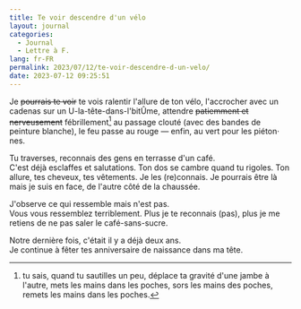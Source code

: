 ```yaml
---
title: Te voir descendre d'un vélo
layout: journal
categories:
  - Journal
  - Lettre à F.
lang: fr-FR
permalink: 2023/07/12/te-voir-descendre-d-un-velo/
date: 2023-07-12 09:25:51
---
```


Je ~~pourrais te voir~~ te vois ralentir l'allure de ton vélo, l'accrocher avec un cadenas sur un U-la-tête-dans-l'bitÛme, attendre ~~patiemment et nerveusement~~ fébrillement[^1] au passage clouté (avec des bandes de peinture blanche), le feu passe au rouge — enfin, au vert pour les piéton‧nes.

Tu traverses, reconnais des gens en terrasse d'un café.\
C'est déjà esclaffes et salutations. Ton dos se cambre quand tu rigoles. Ton allure, tes cheveux, tes vêtements. Je les (re)connais. Je pourrais être là mais je suis en face, de l'autre côté de la chaussée.

J'observe ce qui ressemble mais n'est pas.\
Vous vous ressemblez terriblement. Plus je te reconnais (pas), plus je me retiens de ne pas saler le café-sans-sucre.

Notre dernière fois, c'était il y a déjà deux ans.\
Je continue à fêter tes anniversaire de naissance dans ma tête.

[^1]: tu sais, quand tu sautilles un peu, déplace ta gravité d'une jambe à l'autre, mets les mains dans les poches, sors les mains des poches, remets les mains dans les poches.